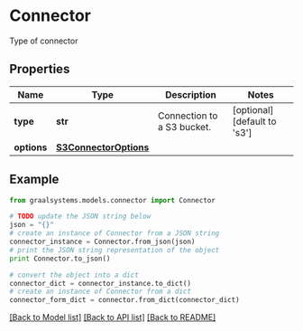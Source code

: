# Connector

Type of connector

## Properties

Name | Type | Description | Notes
------------ | ------------- | ------------- | -------------
**type** | **str** | Connection to a S3 bucket. | [optional] [default to 's3']
**options** | [**S3ConnectorOptions**](S3ConnectorOptions.md) |  | 

## Example

```python
from graalsystems.models.connector import Connector

# TODO update the JSON string below
json = "{}"
# create an instance of Connector from a JSON string
connector_instance = Connector.from_json(json)
# print the JSON string representation of the object
print Connector.to_json()

# convert the object into a dict
connector_dict = connector_instance.to_dict()
# create an instance of Connector from a dict
connector_form_dict = connector.from_dict(connector_dict)
```
[[Back to Model list]](../README.md#documentation-for-models) [[Back to API list]](../README.md#documentation-for-api-endpoints) [[Back to README]](../README.md)


